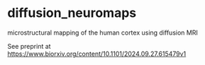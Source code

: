 # diffusion_neuromaps
microstructural mapping of the human cortex using diffusion MRI

See preprint at https://www.biorxiv.org/content/10.1101/2024.09.27.615479v1
